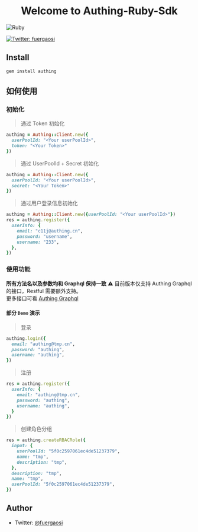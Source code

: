 <h1 align="center">Welcome to Authing-Ruby-Sdk </h1>
<img class="emojidex-emoji" src="https://cdn.emojidex.com/emoji/seal/Ruby.png" emoji-code="Ruby" alt="Ruby" />
<p>
  <a href="https://twitter.com/fuergaosi" target="_blank">
    <img alt="Twitter: fuergaosi" src="https://img.shields.io/twitter/follow/fuergaosi.svg?style=social" />
  </a>
</p>

## Install

```sh
gem install authing
```
## 如何使用
### 初始化
> 通过 Token 初始化
```ruby
authing = Authing::Client.new({
  userPoolId: "<Your userPoolId>",
  token: "<Your Token>"
})
```
> 通过 UserPoolId + Secret 初始化

```ruby
authing = Authing::Client.new({
  userPoolId: "<Your userPoolId>",
  secret: "<Your Token>"
})
```

> 通过用户登录信息初始化
```ruby
authing = Authing::Client.new({userPoolId: "<Your userPoolId>"})
res = authing.register({
  userInfo: {
    email: "c11j@authing.cn",
    password: "username",
    username: "233",
  },
})
```

### 使用功能
**所有方法名以及参数均和 Graphql 保持一致** 
⚠️ 目前版本仅支持 Authing Graphql 的接口，Restful 需要额外支持。   
更多接口可看 [Authing Graphql](https://core.authing.cn/graphql)  
#### 部分 `Demo` 演示
> 登录
```ruby
authing.login({
  email: "authing@tmp.cn",
  password: "authing",
  username: "authing",
})
```
> 注册
```ruby
res = authing.register({
  userInfo: {
    email: "authing@tmp.cn",
    password: "authing",
    username: "authing",
  }
})
```

> 创建角色分组
```ruby
res = authing.createRBACRole({
  input: {
    userPoolId: "5f0c2597061ec4de51237379",
    name: "tmp",
    description: "tmp",
  },
  description: "tmp",
  name: "tmp",
  userPoolId: "5f0c2597061ec4de51237379",
})
```

## Author

* Twitter: [@fuergaosi](https://twitter.com/fuergaosi)

